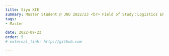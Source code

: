 ```yaml
---
title: Siyu XIE  
summary: Master Student @ JNU 2022/23 <br> Field of Study：Logistics Engineering and Management <br> B.E. (Nanjing Forestry University)
tags:
- Master

date: 2022-09-23
order: 5
# external_link: http://github.com

---
```

